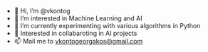 - 👋 Hi, I’m @vkontog
- 👀 I’m interested in Machine Learning and AI
- 🌱 I’m currently experimenting with various algorithms in Python
- 💞️ Interested in collabaroting in AI projects
- 📫 Mail me to vkontogeorgakos@gmail.com

<!---
vkontog/vkontog is a ✨ special ✨ repository because its `README.md` (this file) appears on your GitHub profile.
You can click the Preview link to take a look at your changes.
--->
